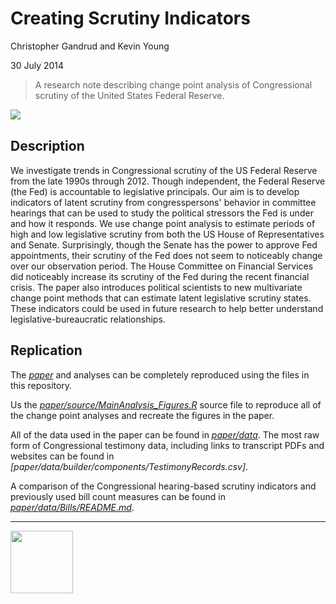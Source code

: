 Creating Scrutiny Indicators
==================

Christopher Gandrud and Kevin Young

30 July 2014

> A research note describing change point analysis of Congressional scrutiny of
the United States Federal Reserve.

[<img src="https://zenodo.org/badge/5350/christophergandrud/FedChangePointNote.png)" align="left"/>](http://dx.doi.org/10.5281/zenodo.11094)

<br>

## Description

We investigate trends in Congressional scrutiny of the US Federal Reserve from the late 1990s
through 2012. Though independent, the Federal Reserve (the Fed) is accountable to legislative principals. Our aim is to develop indicators of latent scrutiny from congresspersons' behavior in committee hearings that can be used to study the political stressors the Fed is under and how it responds. We use change point analysis to estimate periods of high and low legislative scrutiny from both the US House of Representatives and Senate. Surprisingly, though the Senate has the power to approve Fed appointments, their scrutiny of the Fed does not seem to noticeably change over our observation period. The House Committee on Financial Services did noticeably increase its scrutiny of the Fed during the recent financial crisis. The paper also introduces political scientists to new multivariate change point methods that can estimate latent legislative scrutiny states. These indicators could be used in future research to help better understand legislative-bureaucratic relationships.

## Replication

The *[paper](FedChangePointNote/paper/ChangePointCongFed.pdf)* and analyses can be completely reproduced using the files in this repository.

Us the *[paper/source/MainAnalysis_Figures.R](paper/source/MainAnalysis_Figures.R)* source file to reproduce all of the change point analyses and recreate the figures in the paper.  

All of the data used in the paper can be found in *[paper/data](paper/data)*. The most raw form of Congressional testimony data, including links to transcript PDFs and websites can be found in *[paper/data/builder/components/TestimonyRecords.csv]*.

A comparison of the Congressional hearing-based scrutiny indicators and previously used bill count measures can be found in *[paper/data/Bills/README.md](paper/data/Bills/README.md)*.

---

[<img src="http://media.tumblr.com/023c285c14ef01953d3b67ffe789004d/tumblr_inline_mor1uu2OOZ1qz4rgp.png" height = "100" align="left" />](http://nadrosia.tumblr.com/post/53520500877/made-in-berlin-badge-update)
